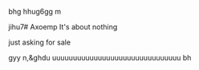 bhg hhug6gg m

jihu7# Axoemp
It's about nothing 

just asking for sale 

gyy n,&ghdu uuuuuuuuuuuuuuuuuuuuuuuuuuuuuuu bh
